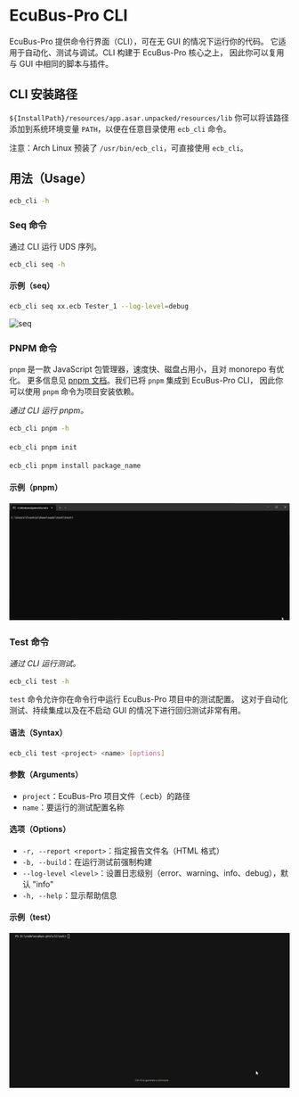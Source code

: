 # EcuBus-Pro CLI

EcuBus-Pro 提供命令行界面（CLI），可在无 GUI 的情况下运行你的代码。
它适用于自动化、测试与调试。CLI 构建于 EcuBus-Pro 核心之上，
因此你可以复用与 GUI 中相同的脚本与插件。

## CLI 安装路径

`${InstallPath}/resources/app.asar.unpacked/resources/lib`
你可以将该路径添加到系统环境变量 `PATH`，以便在任意目录使用 `ecb_cli` 命令。

注意：Arch Linux 预装了 `/usr/bin/ecb_cli`，可直接使用 `ecb_cli`。

## 用法（Usage）

```bash
ecb_cli -h
```

### Seq 命令

通过 CLI 运行 UDS 序列。

```bash
ecb_cli seq -h
```

#### 示例（seq）

```bash
ecb_cli seq xx.ecb Tester_1 --log-level=debug
```

![seq](./../../../media/um/seq.png)

### PNPM 命令

`pnpm` 是一款 JavaScript 包管理器，速度快、磁盘占用小，且对 monorepo 有优化。
更多信息见 [pnpm 文档](https://pnpm.io/)。我们已将 `pnpm` 集成到 EcuBus-Pro CLI，
因此你可以使用 `pnpm` 命令为项目安装依赖。

*通过 CLI 运行 pnpm。*

```bash
ecb_cli pnpm -h

ecb_cli pnpm init

ecb_cli pnpm install package_name
```

#### 示例（pnpm）

![alt text](./../script/SerialPort/pnpm.gif)

### Test 命令

*通过 CLI 运行测试。*

```bash
ecb_cli test -h
```

`test` 命令允许你在命令行中运行 EcuBus-Pro 项目中的测试配置。
这对于自动化测试、持续集成以及在不启动 GUI 的情况下进行回归测试非常有用。

#### 语法（Syntax）

```bash
ecb_cli test <project> <name> [options]
```

#### 参数（Arguments）

- `project`：EcuBus-Pro 项目文件（.ecb）的路径
- `name`：要运行的测试配置名称

#### 选项（Options）

- `-r, --report <report>`：指定报告文件名（HTML 格式）
- `-b, --build`：在运行测试前强制构建
- `--log-level <level>`：设置日志级别（error、warning、info、debug），默认 "info"
- `-h, --help`：显示帮助信息

#### 示例（test）

![alt text](test.gif)
